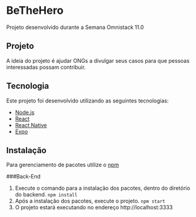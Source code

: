 # BeTheHero
Projeto desenvolvido durante a Semana Omnistack 11.0

## Projeto
A ideia do projeto é ajudar ONGs a divulgar seus casos para que pessoas interessadas possam contribuir.

## Tecnologia
Este projeto foi desenvolvido utilizando as seguintes tecnologias:

* [Node.js](https://nodejs.org/en/)
* [React](https://reactjs.org/)
* [React Native](https://facebook.github.io/react-native/)
* [Expo](https://expo.io/)

## Instalação
Para gerenciamento de pacotes utilize o [npm](www.npmjs.com/)

###Back-End
1. Execute o comando para a instalação dos pacotes, dentro do diretório do backend.
``` npm install ```
2. Após a instalação dos pacotes, execute o projeto.
``` npm start ```
3. O projeto estará executando no endereço http://localhost:3333
